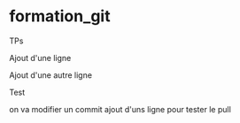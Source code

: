 # formation_git
TPs

Ajout d'une ligne

Ajout d'une autre ligne




Test

on va modifier un commit
ajout d'uns ligne pour tester le pull
